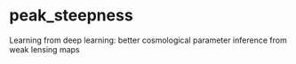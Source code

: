 # peak_steepness
Learning from deep learning: better cosmological parameter inference from weak lensing maps
